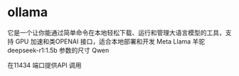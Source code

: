 # ollama

它是一个让你能通过简单命令在本地轻松下载、运行和管理大语言模型的工具，支持
GPU 加速和类OPENAI 接口，适合本地部署和开发
Meta Llama 羊驼
deepseek-r1:1.5b  参数的尺寸
Qwen 

在11434 端口提供API 调用